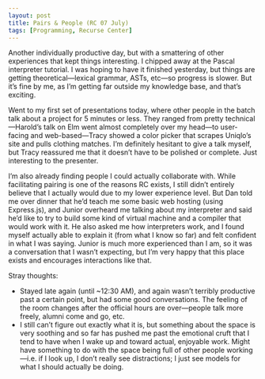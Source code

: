```yaml
---
layout: post
title: Pairs & People (RC 07 July)
tags: [Programming, Recurse Center]
---
```

Another individually productive day, but with a smattering of other experiences that kept things interesting. I chipped away at the Pascal interpreter tutorial. I was hoping to have it finished yesterday, but things are getting theoretical—lexical grammar, ASTs, etc—so progress is slower. But it’s fine by me, as I’m getting far outside my knowledge base, and that’s exciting.

Went to my first set of presentations today, where other people in the batch talk about a project for 5 minutes or less. They ranged from pretty technical—Harold’s talk on Elm went almost completely over my head—to user-facing and web-based—Tracy showed a color picker that scrapes Uniqlo’s site and pulls clothing matches. I’m definitely hesitant to give a talk myself, but Tracy reassured me that it doesn’t have to be polished or complete. Just interesting to the presenter.

I’m also already finding people I could actually collaborate with. While facilitating pairing is one of the reasons RC exists, I still didn’t entirely believe that I actually would due to my lower experience level. But Dan told me over dinner that he’d teach me some basic web hosting (using Express.js), and Junior overheard me talking about my interpreter and said he’d like to try to build some kind of virtual machine and a compiler that would work with it. He also asked me how interpreters work, and I found myself actually able to explain it (from what I know so far) and felt confident in what I was saying. Junior is much more experienced than I am, so it was a conversation that I wasn’t expecting, but I’m very happy that this place exists and encourages interactions like that.

Stray thoughts:

- Stayed late again (until ~12:30 AM), and again wasn’t terribly productive past a certain point, but had some good conversations. The feeling of the room changes after the official hours are over—people talk more freely, alumni come and go, etc.
- I still can’t figure out exactly what it is, but something about the space is very soothing and so far has pushed me past the emotional cruft that I tend to have when I wake up and toward actual, enjoyable work. Might have something to do with the space being full of other people working—i.e. if I look up, I don’t really see distractions; I just see models for what I should actually be doing.